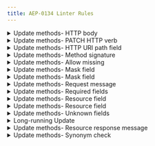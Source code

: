 ```yaml
---
title: AEP-0134 Linter Rules
---
```

<details>
<summary>Update methods- HTTP body</summary>


# Update methods: HTTP body

This rule enforces that all `Update` RPCs set the HTTP `body` to the resource,
as mandated in [AEP-134][].

## Details

This rule looks at any method whose name begins with `Update`, and complains if
the HTTP `body` field is not set to the resource being created.

## Examples

**Incorrect** code for this rule:

```proto
// Incorrect.
rpc UpdateBook(UpdateBookRequest) returns (Book) {
  option (google.api.http) = {
    patch: "/v1/{book.name=publishers/*/books/*}"
    body: "*"  // This should be "book".
  };
}
```

**Correct** code for this rule:

```proto
// Correct.
rpc UpdateBook(UpdateBookRequest) returns (Book) {
  option (google.api.http) = {
    patch: "/v1/{book.name=publishers/*/books/*}"
    body: "book"
  };
}
```

## Disabling

If you need to violate this rule, use a leading comment above the method.
Remember to also include an [aep.dev/not-precedent][] comment explaining why.

```proto
// (-- api-linter: core::0134::http-body=disabled
//     aep.dev/not-precedent: We need to do this because reasons. --)
rpc UpdateBook(UpdateBookRequest) returns (Book) {
  option (google.api.http) = {
    patch: "/v1/{book.name=publishers/*/books/*}"
    body: "*"
  };
}
```

If you need to violate this rule for an entire file, place the comment at the
top of the file.

[aep-134]: https://aep.dev/134
[aep.dev/not-precedent]: https://aep.dev/not-precedent

</details>

<details>
<summary>Update methods- PATCH HTTP verb</summary>


# Update methods: PATCH HTTP verb

This rule enforces that all `Update` RPCs use the `PATCH` HTTP verb, as
mandated in [AEP-134][].

## Details

This rule looks at any message matching beginning with `Update`, and complains
if the HTTP verb is anything other than `PATCH`. It _does_ check additional
bindings if they are present.

## Examples

**Incorrect** code for this rule:

```proto
// Incorrect.
rpc UpdateBook(UpdateBookRequest) returns (Book) {
  option (google.api.http) = {
    put: "/v1/{book.name=publishers/*/books/*}"  // Should be `patch:`.
    body: "book"
  };
}
```

**Correct** code for this rule:

```proto
// Correct.
rpc UpdateBook(UpdateBookRequest) returns (Book) {
  option (google.api.http) = {
    patch: "/v1/{book.name=publishers/*/books/*}"
    body: "book"
  };
}
```

## Disabling

If you need to violate this rule, use a leading comment above the method.
Remember to also include an [aep.dev/not-precedent][] comment explaining why.

```proto
// (-- api-linter: core::0134::http-method=disabled
//     aep.dev/not-precedent: We need to do this because reasons. --)
rpc UpdateBook(UpdateBookRequest) returns (Book) {
  option (google.api.http) = {
    put: "/v1/{book.name=publishers/*/books/*}"  // Should be `patch:`.
    body: "book"
  };
}
```

If you need to violate this rule for an entire file, place the comment at the
top of the file.

[aep-134]: https://aep.dev/134
[aep.dev/not-precedent]: https://aep.dev/not-precedent

</details>

<details>
<summary>Update methods- HTTP URI path field</summary>


# Update methods: HTTP URI path field

This rule enforces that all `Update` RPCs map the `path` field from the
resource object to the HTTP URI, as mandated in [AEP-134][].

## Details

This rule looks at any message matching beginning with `Update`, and complains
if the `path` variable from the resource (not the request message) is not
included in the URI. It _does_ check additional bindings if they are present.

Additionally, if the resource uses multiple words, it ensures that word
separation uses `snake_case`.

## Examples

**Incorrect** code for this rule:

```proto
// Incorrect.
rpc UpdateBookRequest(UpdateBookRequest) returns (Book) {
  option (google.api.http) = {
    post: "/v1/{path=publishers/*/books/*}"  // Should be `book.path`.
    body: "book"
  };
}
```

**Correct** code for this rule:

```proto
// Correct.
rpc UpdateBookRequest(UpdateBookRequest) returns (Book) {
  option (google.api.http) = {
    post: "/v1/{book.path=publishers/*/books/*}"
    body: "book"
  };
}
```

## Disabling

If you need to violate this rule, use a leading comment above the method.
Remember to also include an [aep.dev/not-precedent][] comment explaining why.

```proto
// (-- api-linter: core::0134::http-uri-path=disabled
//     aep.dev/not-precedent: We need to do this because reasons. --)
rpc UpdateBookRequest(UpdateBookRequest) returns (Book) {
  option (google.api.http) = {
    post: "/v1/{path=publishers/*/books/*}"
    body: "book"
  };
}
```

If you need to violate this rule for an entire file, place the comment at the
top of the file.

[aep-134]: https://aep.dev/134
[aep.dev/not-precedent]: https://aep.dev/not-precedent

</details>

<details>
<summary>Update methods- Method signature</summary>


# Update methods: Method signature

This rule enforces that all `Update` standard methods have a
`google.api.method_signature` annotation with an appropriate value, as mandated
in [AEP-134][].

## Details

This rule looks at any method beginning with `Update`, and complains if the
`google.api.method_signature` annotation is missing, or if it is set to an
value other than `"{resource},update_mask`. Additional method signatures, if
present, are ignored.

## Examples

**Incorrect** code for this rule:

```proto
// Incorrect.
rpc UpdateBook(UpdateBookRequest) returns (Book) {
  // A google.api.method_signature annotation should be present.
}
```

```proto
// Incorrect.
rpc UpdateBook(UpdateBookRequest) returns (Book) {
  // Should be "book,update_mask".
  option (google.api.method_signature) = "book";
}
```

**Correct** code for this rule:

```proto
// Correct.
rpc UpdateBook(UpdateBookRequest) returns (Book) {
  option (google.api.method_signature) = "book,update_mask";
}
```

## Disabling

If you need to violate this rule, use a leading comment above the method.
Remember to also include an [aep.dev/not-precedent][] comment explaining why.

```proto
// (-- api-linter: core::0134::method-signature=disabled
//     aep.dev/not-precedent: We need to do this because reasons. --)
rpc UpdateBook(UpdateBookRequest) returns (Book) {
  option (google.api.method_signature) = "book";
}
```

If you need to violate this rule for an entire file, place the comment at the
top of the file.

[aep-134]: https://aep.dev/134
[aep.dev/not-precedent]: https://aep.dev/not-precedent

</details>

<details>
<summary>Update methods- Allow missing</summary>


# Update methods: Allow missing

This rule enforces that all `Update` standard methods for declarative-friendly
resources ([AEP-128][]) have a `bool allow_missing` field, as mandated in
[AEP-134][].

## Details

This rule looks at any message matching `Update*Request` and complains if the
`bool allow_missing` field is not found.

**Important:** This rule is only active if the corresponding resource is
designated as declarative-friendly.

## Examples

**Incorrect** code for this rule:

```proto
// Incorrect.
message UpdateBookRequest {
  Book book = 1;
  google.protobuf.FieldMask update_mask = 2;
  // Needs `bool allow_missing`
}
```

**Correct** code for this rule:

```proto
// Correct.
message UpdateBookRequest {
  Book book = 1;
  google.protobuf.FieldMask update_mask = 2;
  bool allow_missing = 3;
}
```

## Disabling

If you need to violate this rule, use a leading comment above the field.
Remember to also include an [aep.dev/not-precedent][] comment explaining why.

```proto
// (-- api-linter: core::0134::request-allow-missing-field=disabled
//     aep.dev/not-precedent: We really need this field because reasons. --)
message UpdateBookRequest {
  Book book = 1;
  google.protobuf.FieldMask update_mask = 2;
}
```

**Note:** Violations of declarative-friendly rules should be rare, as tools are
likely to expect strong consistency.

If you need to violate this rule for an entire file, place the comment at the
top of the file.

[aep-134]: https://aep.dev/134
[aep-155]: https://aep.dev/155
[aep.dev/not-precedent]: https://aep.dev/not-precedent

</details>

<details>
<summary>Update methods- Mask field</summary>


# Update methods: Mask field

This rule enforces that all `Update` standard methods have a field in the
request message for the field mask, as mandated in [AEP-134][].

## Details

This rule looks at any message matching `Update*Request` and complains if
the `update_mask` field has any type other than `google.protobuf.FieldMask`.

## Examples

**Incorrect** code for this rule:

```proto
// Incorrect.
message UpdateBookRequest {
  Book book = 1;
  // Field type should be `google.protobuf.FieldMask`.
  string update_mask = 2;
}
```

**Correct** code for this rule:

```proto
// Correct.
message UpdateBookRequest {
  Book book = 1;
  google.protobuf.FieldMask update_mask = 2;
}
```

## Disabling

If you need to violate this rule, use a leading comment above the message (if
the resource field is missing) or above the field (if it is improperly named).
Remember to also include an [aep.dev/not-precedent][] comment explaining why.

```proto
message UpdateBookRequest {
  Book book = 1;
  // (-- api-linter: core::0134::request-mask-field=disabled
  //     aep.dev/not-precedent: We need to do this because reasons. --)
  string update_mask = 2;
}
```

If you need to violate this rule for an entire file, place the comment at the
top of the file.

[aep-134]: https://aep.dev/134
[aep.dev/not-precedent]: https://aep.dev/not-precedent

</details>

<details>
<summary>Update methods- Mask field</summary>


# Update methods: Mask field

This rule enforces that all `Update` standard methods have a field in the
request message for the field mask, as mandated in [AEP-134][].

## Details

This rule looks at any message matching `Update*Request` and complains if it
can not find a field named `update_mask`.

## Examples

**Incorrect** code for this rule:

```proto
// Incorrect.
// `google.protobuf.FieldMask update_mask` is missing.
message UpdateBookRequest {
  Book book = 1;
}
```


**Correct** code for this rule:

```proto
// Correct.
message UpdateBookRequest {
  Book book = 1;
  google.protobuf.FieldMask update_mask = 2;
}
```

## Disabling

If you need to violate this rule, use a leading comment above the message.
Remember to also include an [aep.dev/not-precedent][] comment explaining why.

```proto
// (-- api-linter: core::0134::request-mask-required=disabled
//     aep.dev/not-precedent: We need to do this because reasons. --)
message UpdateBookRequest {
  Book book = 1;
}
```

If you need to violate this rule for an entire file, place the comment at the
top of the file.

[aep-134]: https://aep.dev/134
[aep.dev/not-precedent]: https://aep.dev/not-precedent

</details>

<details>
<summary>Update methods- Request message</summary>


# Update methods: Request message

This rule enforces that all `Update` RPCs have a request message name of
`Update*Request`, as mandated in [AEP-134][].

## Details

This rule looks at any message matching beginning with `Update`, and complains
if the name of the corresponding input message does not match the name of the
RPC with the suffix `Request` appended.

## Examples

**Incorrect** code for this rule:

```proto
// Incorrect.
rpc UpdateBook(Book) returns (Book) {  // Should be `UpdateBookRequest`.
  option (google.api.http) = {
    patch: "/v1/{name=publishers/*/books/*}"
    body: "*"
  };
}
```

**Correct** code for this rule:

```proto
// Correct.
rpc UpdateBook(UpdateBookRequest) returns (Book) {
  option (google.api.http) = {
    patch: "/v1/{book.name=publishers/*/books/*}"
    body: "book"
  };
}
```

## Disabling

If you need to violate this rule, use a leading comment above the method.
Remember to also include an [aep.dev/not-precedent][] comment explaining why.

```proto
// (-- api-linter: core::0134::request-message-name=disabled
//     aep.dev/not-precedent: We need to do this because reasons. --)
rpc UpdateBook(Book) returns (Book) {  // Should be `UpdateBookRequest`.
  option (google.api.http) = {
    patch: "/v1/{name=publishers/*/books/*}"
    body: "*"
  };
}
```

If you need to violate this rule for an entire file, place the comment at the
top of the file.

[aep-134]: https://aep.dev/134
[aep.dev/not-precedent]: https://aep.dev/not-precedent

</details>

<details>
<summary>Update methods- Required fields</summary>


# Update methods: Required fields

This rule enforces that all `Update` standard methods do not have unexpected
required fields, as mandated in [AEP-134][].

## Details

This rule looks at any message matching `Update*Request` and complains if it
comes across any required fields other than:

- `{Resource} {resource}` ([AEP-134][])

## Examples

**Incorrect** code for this rule:

```proto
// Incorrect.
message UpdateBookRequest {
  Book book = 1 [(google.api.field_behavior) = REQUIRED];
  // Non-standard required field.
  bool allow_missing = 2 [(google.api.field_behavior) = REQUIRED];
}
```

**Correct** code for this rule:

```proto
// Correct.
message UpdateBookRequest {
  Book book = 1 [(google.api.field_behavior) = REQUIRED];
  bool allow_missing = 2 [(google.api.field_behavior) = OPTIONAL];
}
```

## Disabling

If you need to violate this rule, use a leading comment above the field.
Remember to also include an [aep.dev/not-precedent][] comment explaining why.

```proto
message UpdateBookRequest {
  Book book = 1 [(google.api.field_behavior) = REQUIRED];
  // (-- api-linter: core::0134::request-required-fields=disabled
  //     aep.dev/not-precedent: We really need this field to be required because
  // reasons. --)
  bool allow_missing = 2 [(google.api.field_behavior) = REQUIRED];
}
```

If you need to violate this rule for an entire file, place the comment at the
top of the file.

[aep-134]: https://aep.dev/134
[aep.dev/not-precedent]: https://aep.dev/not-precedent

</details>

<details>
<summary>Update methods- Resource field</summary>


# Update methods: Resource field

This rule enforces that all `Update` standard methods have a field in the
request message for the resource itself, as mandated in [AEP-134][].

## Details

This rule looks at any message matching `Update*Request` and complains if 
the field of the resource's type is not named properly.

## Examples

**Incorrect** code for this rule:

```proto
// Incorrect.
message UpdateBookRequest {
  // Field name should be `book`.
  Book payload = 1;
  google.protobuf.FieldMask update_mask = 2;
}
```

**Correct** code for this rule:

```proto
// Correct.
message UpdateBookRequest {
  Book book = 1;
  google.protobuf.FieldMask update_mask = 2;
}
```

## Disabling

If you need to violate this rule, use a leading comment above the field.
Remember to also include an [aep.dev/not-precedent][] comment explaining why.

```proto
message UpdateBookRequest {
  // (-- api-linter: core::0134::request-resource-field=disabled
  //     aep.dev/not-precedent: We need to do this because reasons. --)
  Book payload = 1;
  google.protobuf.FieldMask update_mask = 2;
}
```

If you need to violate this rule for an entire file, place the comment at the
top of the file.

[aep-134]: https://aep.dev/134
[aep.dev/not-precedent]: https://aep.dev/not-precedent

</details>

<details>
<summary>Update methods- Resource field</summary>


# Update methods: Resource field

This rule enforces that all `Update` standard methods have a field in the
request message for the resource itself, as mandated in [AEP-134][].

## Details

This rule looks at any message matching `Update*Request` and complains if there
is no field of the resource's type with the expected field name.

## Examples

**Incorrect** code for this rule:

```proto
// Incorrect.
// `Book book` is missing.
message UpdateBookRequest {
  google.protobuf.FieldMask update_mask = 2;
}
```

**Correct** code for this rule:

```proto
// Correct.
message UpdateBookRequest {
  Book book = 1;
  google.protobuf.FieldMask update_mask = 2;
}
```

## Disabling

If you need to violate this rule, use a leading comment above the message.
Remember to also include an [aep.dev/not-precedent][] comment explaining why.

```proto
// (-- api-linter: core::0134::request-resource-required=disabled
//     aep.dev/not-precedent: We need to do this because reasons. --)
message UpdateBookRequest {
  google.protobuf.FieldMask update_mask = 2;
}
```

If you need to violate this rule for an entire file, place the comment at the
top of the file.

[aep-134]: https://aep.dev/134
[aep.dev/not-precedent]: https://aep.dev/not-precedent

</details>

<details>
<summary>Update methods- Unknown fields</summary>


# Update methods: Unknown fields

This rule enforces that all `Update` standard methods do not have unexpected
fields, as mandated in [AEP-134][].

## Details

This rule looks at any message matching `Update*Request` and complains if it
comes across any fields other than:

- `{Resource} {resource}` ([AEP-134][])
- `bool allow_missing` ([AEP-134][])
- `google.protobuf.FieldMask update_mask` ([AEP-134][])
- `string request_id` ([AEP-155][])

## Examples

**Incorrect** code for this rule:

```proto
// Incorrect.
message UpdateBookRequest {
  Book book = 1;
  google.protobuf.FieldMask update_mask = 2;
  string library_id = 3;  // Non-standard field.
}
```

**Correct** code for this rule:

```proto
// Correct.
message UpdateBookRequest {
  Book book = 1;
  google.protobuf.FieldMask update_mask = 2;
}
```

## Disabling

If you need to violate this rule, use a leading comment above the field.
Remember to also include an [aep.dev/not-precedent][] comment explaining why.

```proto
message UpdateBookRequest {
  Book book = 1;
  google.protobuf.FieldMask update_mask = 2;
  // (-- api-linter: core::0134::request-unknown-fields=disabled
  //     aep.dev/not-precedent: We really need this field because reasons. --)
  string library_id = 3;  // Non-standard field.
}
```

If you need to violate this rule for an entire file, place the comment at the
top of the file.

[aep-134]: https://aep.dev/134
[aep-155]: https://aep.dev/155
[aep.dev/not-precedent]: https://aep.dev/not-precedent

</details>

<details>
<summary>Long-running Update</summary>


# Long-running Update

This rule enforces that declarative-friendly update methods use long-running
operations, as mandated in [AEP-134][].

## Details

This rule looks at any `Update` method connected to a resource with a
`google.api.resource` annotation that includes `style: DECLARATIVE_FRIENDLY`,
and complains if it does not use long-running operations.

## Examples

**Incorrect** code for this rule:

```proto
// Incorrect.
// Assuming that Book is styled declarative-friendly, UpdateBook should
// return a long-running operation.
rpc UpdateBook(UpdateBookRequest) returns (Book) {
  option (google.api.http) = {
    patch: "/v1/{book.name=publishers/*/books/*}"
    body: "book"
  };
}
```

**Correct** code for this rule:

```proto
// Correct.
// Assuming that Book is styled declarative-friendly...
rpc UpdateBook(UpdateBookRequest) returns (google.longrunning.Operation) {
  option (google.api.http) = {
    patch: "/v1/{book.name=publishers/*/books/*}"
    body: "book"
  };
  option (google.longrunning.operation_info) = {
    response_type: "Book"
    metadata_type: "OperationMetadata"
  };
}
```

## Disabling

If you need to violate this rule, use a leading comment above the message.
Remember to also include an [aep.dev/not-precedent][] comment explaining why.

```proto
// (-- api-linter: core::0134::response-lro=disabled
//     aep.dev/not-precedent: We need to do this because reasons. --)
rpc UpdateBook(UpdateBookRequest) returns (Book) {
  option (google.api.http) = {
    patch: "/v1/{book.name=publishers/*/books/*}"
    body: "book"
  };
}
```

**Note:** Violations of declarative-friendly rules should be rare, as tools are
likely to expect strong consistency.

If you need to violate this rule for an entire file, place the comment at the
top of the file.

[aep-134]: https://aep.dev/134
[aep.dev/not-precedent]: https://aep.dev/not-precedent

</details>

<details>
<summary>Update methods- Resource response message</summary>


# Update methods: Resource response message

This rule enforces that all `Update` RPCs have a response message of the
resource, as mandated in [AEP-134][].

## Details

This rule looks at any message matching beginning with `Update`, and complains
if the name of the corresponding output message does not match the name of the
RPC with the prefix `Update` removed.

It also permits a response of `google.longrunning.Operation`; in this case, it
checks the `response_type` in the `google.longrunning.operation_info`
annotation and ensures that _it_ corresponds to the name of the RPC with the
prefix `Update` removed.

## Examples

### Standard

**Incorrect** code for this rule:

```proto
// Incorrect.
// Should be `Book`.
rpc UpdateBook(UpdateBookRequest) returns (UpdateBookResponse) {
  option (google.api.http) = {
    patch: "/v1/{book.path=publishers/*/books/*}"
    body: "book"
  };
}
```

**Correct** code for this rule:

```proto
// Correct.
rpc UpdateBook(UpdateBookRequest) returns (Book) {
  option (google.api.http) = {
    patch: "/v1/{book.path=publishers/*/books/*}"
    body: "book"
  };
}
```

### Long-running operation

**Incorrect** code for this rule:

```proto
// Incorrect.
rpc UpdateBook(UpdateBookRequest) returns (google.longrunning.Operation) {
  option (google.api.http) = {
    patch: "/v1/{book.path=publishers/*/books/*}"
    body: "book"
  };
  option (google.longrunning.operation_info) = {
    response_type: "UpdateBookResponse"  // Should be "Book".
    metadata_type: "UpdateBookMetadata"
  };
}
```

**Correct** code for this rule:

```proto
// Correct.
rpc UpdateBook(UpdateBookRequest) returns (google.longrunning.Operation) {
  option (google.api.http) = {
    patch: "/v1/{book.path=publishers/*/books/*}"
    body: "book"
  };
  option (google.longrunning.operation_info) = {
    response_type: "Book"
    metadata_type: "UpdateBookMetadata"
  };
}
```

## Disabling

If you need to violate this rule, use a leading comment above the method.
Remember to also include an [aep.dev/not-precedent][] comment explaining why.

```proto
// (-- api-linter: core::0134::response-message-name=disabled
//     aep.dev/not-precedent: We need to do this because reasons. --)
rpc UpdateBook(UpdateBookRequest) returns (UpdateBookResponse) {
  option (google.api.http) = {
    patch: "/v1/{book.path=publishers/*/books/*}"
    body: "book"
  };
}
```

If you need to violate this rule for an entire file, place the comment at the
top of the file.

[aep-134]: https://aep.dev/134
[aep.dev/not-precedent]: https://aep.dev/not-precedent

</details>

<details>
<summary>Update methods- Synonym check</summary>


# Update methods: Synonym check

This rule enforces that single-resource creation methods have names beginning
with `Update`, as mandated in [AEP-134][].

## Details

This rule looks at any message with names similar to `Update`, and suggests
using `Update` instead. It complains if it sees the following synonyms:

- Patch
- Put
- Set

## Examples

**Incorrect** code for this rule:

```proto
// Incorrect.
rpc PatchBook(PatchBookRequest) returns (Book) {  // Should be `UpdateBook`.
  option (google.api.http) = {
    patch: "/v1/{book.name=publishers/*/books/*}"
    body: "book"
  };
}
```

**Correct** code for this rule:

```proto
// Correct.
rpc UpdateBook(UpdateBookRequest) returns (Book) {
  option (google.api.http) = {
    patch: "/v1/{book.name=publishers/*/books/*}"
    body: "book"
  };
}
```

## Disabling

If you need to violate this rule, use a leading comment above the method.
Remember to also include an [aep.dev/not-precedent][] comment explaining why.

```proto
// (-- api-linter: core::0134::synonyms=disabled
//     aep.dev/not-precedent: We need to do this because reasons. --)
rpc PatchBook(PatchBookRequest) returns (Book) {
  option (google.api.http) = {
    patch: "/v1/{book.name=publishers/*/books/*}"
    body: "book"
  };
}
```

If you need to violate this rule for an entire file, place the comment at the
top of the file.

[aep-134]: https://aep.dev/134
[aep.dev/not-precedent]: https://aep.dev/not-precedent

</details>

